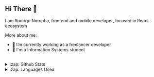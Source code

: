 ## Hi There 👋

I am Rodrigo Noronha, frontend and mobile developer, focused in React ecosystem

More about me:
- :rocket: I’m currently working as a freelancer developer
- :school: I'm a Information Systems student 

<br/>

<details>
  <summary>:zap: Github Stats</summary>
  <img src="https://github-readme-stats.vercel.app/api?username=rodrigodiasnoronha&&show_icons=true&title_color=222222&icon_color=03A87C&text_color=333333&bg_color=ffffff">
</details>

<details>
  <summary>:zap: Languages Used</summary>
  <img src="https://github-readme-stats.vercel.app/api/top-langs/?username=rodrigodiasnoronha&layout=compact&bg_color=ffffff&text_color=333333">
</details>
<br/>

